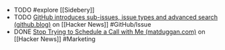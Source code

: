 - TODO #explore [[Sidebery]]
- TODO [GitHub introduces sub-issues, issue types and advanced search (github.blog)](https://news.ycombinator.com/item?id=42725692) on [[Hacker News]] #GitHub/Issue
- DONE [Stop Trying to Schedule a Call with Me (matduggan.com)](https://news.ycombinator.com/item?id=42669754) on [[Hacker News]] #Marketing